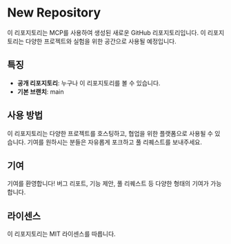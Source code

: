 # New Repository

이 리포지토리는 MCP를 사용하여 생성된 새로운 GitHub 리포지토리입니다. 이 리포지토리는 다양한 프로젝트와 실험을 위한 공간으로 사용될 예정입니다. 

## 특징
- **공개 리포지토리**: 누구나 이 리포지토리를 볼 수 있습니다.
- **기본 브랜치**: main

## 사용 방법
이 리포지토리는 다양한 프로젝트를 호스팅하고, 협업을 위한 플랫폼으로 사용될 수 있습니다. 기여를 원하시는 분들은 자유롭게 포크하고 풀 리퀘스트를 보내주세요.

## 기여
기여를 환영합니다! 버그 리포트, 기능 제안, 풀 리퀘스트 등 다양한 형태의 기여가 가능합니다.

## 라이센스
이 리포지토리는 MIT 라이센스를 따릅니다.